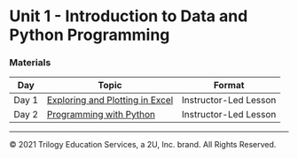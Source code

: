 # Unit 1 - Introduction to Data and Python Programming

### Materials

| Day | Topic | Format
| -- | -- | -- |
| Day 1 | [Exploring and Plotting in Excel](./01-Exploring_Plotting_Excel) | Instructor-Led Lesson |
| Day 2 | [Programming with Python](./02-Programming_With_Python) | Instructor-Led Lesson |


----

© 2021 Trilogy Education Services, a 2U, Inc. brand. All Rights Reserved.

